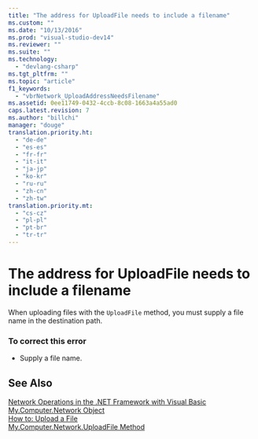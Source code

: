 ```yaml
---
title: "The address for UploadFile needs to include a filename"
ms.custom: ""
ms.date: "10/13/2016"
ms.prod: "visual-studio-dev14"
ms.reviewer: ""
ms.suite: ""
ms.technology: 
  - "devlang-csharp"
ms.tgt_pltfrm: ""
ms.topic: "article"
f1_keywords: 
  - "vbrNetwork_UploadAddressNeedsFilename"
ms.assetid: 0ee11749-0432-4ccb-8c08-1663a4a55ad0
caps.latest.revision: 7
ms.author: "billchi"
manager: "douge"
translation.priority.ht: 
  - "de-de"
  - "es-es"
  - "fr-fr"
  - "it-it"
  - "ja-jp"
  - "ko-kr"
  - "ru-ru"
  - "zh-cn"
  - "zh-tw"
translation.priority.mt: 
  - "cs-cz"
  - "pl-pl"
  - "pt-br"
  - "tr-tr"
---
```

# The address for UploadFile needs to include a filename
When uploading files with the `UploadFile` method, you must supply a file name in the destination path.  
  
### To correct this error  
  
-   Supply a file name.  
  
## See Also  
 [Network Operations in the .NET Framework with Visual Basic](http://msdn.microsoft.com/en-us/c5379021-44ef-4d6a-acf5-e951fdcab6b2)   
 [My.Computer.Network Object](../Topic/My.Computer.Network%20Object.md)   
 [How to: Upload a File](../Topic/How%20to:%20Upload%20a%20File%20in%20Visual%20Basic.md)   
 [My.Computer.Network.UploadFile Method](http://msdn.microsoft.com/en-us/5505ea3e-3dbd-460b-9f8f-62c84c0a4de6)